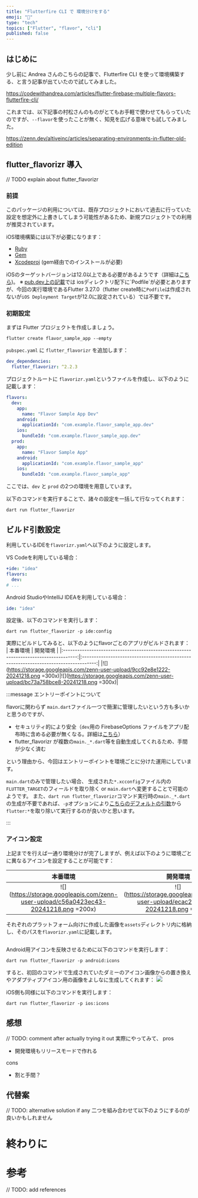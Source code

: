 ```yaml
---
title: "Flutterfire CLI で 環境分けをする"  
emoji: "🔨"   
type: "tech"  
topics: ["Flutter", "flavor", "cli"]
published: false
---
```


## はじめに
少し前に Andrea さんのこちらの記事で、Flutterfire CLI を使って環境構築する、と言う記事が出ていたので試してみました。

https://codewithandrea.com/articles/flutter-firebase-multiple-flavors-flutterfire-cli/

これまでは、以下記事の村松さんのものがとてもお手軽で使わせてもらっていたのですが、`--flavor`を使ったことが無く、知見を広げる意味でも試してみました。

https://zenn.dev/altiveinc/articles/separating-environments-in-flutter-old-edition

## flutter_flavorizr 導入

// TODO explain about flutter_flavorizr

### 前提

このパッケージの利用については、既存プロジェクトにおいて過去に行っていた設定を想定外に上書きしてしまう可能性があるため、新規プロジェクトでの利用が推奨されています。

iOS環境構築には以下が必要になります：
- [Ruby](https://www.ruby-lang.org/en/documentation/installation/)
- [Gem](https://rubygems.org/pages/download)
- [Xcodeproj](https://github.com/CocoaPods/Xcodeproj) (gem経由でのインストールが必要)

iOSのターゲットバージョンは12.0以上である必要があるようです（詳細は[こちら](https://github.com/AngeloAvv/flutter_flavorizr/blob/master/doc/troubleshooting/unable-to-load-contents-of-file-list/README.md#:~:text=Before%20running%20pod%20install%20again%2C%20we%20need%20to%20make%20sure%20that%20the%20XCode%20Workspace%20is%20targeting%20at%20least%20iOS%2012.0))。
※ [pub.dev上の記載](https://pub.dev/packages/flutter_flavorizr#prerequisites:~:text=If%20your%20app%20uses%20a%20Flutter%20plugin%20and%20you%20plan%20to%20create%20flavors%20for%20iOS%20and%20macOS%2C%20you%20need%20to%20make%20sure%20there%27s%20an%20existing%20Podfile%20file%20under%20the%20ios/macos%20folder.)では iosディレクトリ配下に`Podfile`が必要とありますが、今回の実行環境であるFlutter 3.27.0（flutter create時に`Podfile`は作成されないが`iOS Deployment Target`が12.0に設定されている）では不要です。

### 初期設定

まずは Flutter プロジェクトを作成しましょう。

```shell
flutter create flavor_sample_app --empty
```

`pubspec.yaml` に `flutter_flavorizr` を追加します：

```yaml
dev_dependencies:
  flutter_flavorizr: ^2.2.3
 ```

プロジェクトルートに `flavorizr.yaml`というファイルを作成し、以下のように記載します：

```yaml
flavors:
  dev:
    app:
      name: "Flavor Sample App Dev"
    android:
      applicationId: "com.example.flavor_sample_app.dev"
    ios:
      bundleId: "com.example.flavor_sample_app.dev"
  prod:
    app:
      name: "Flavor Sample App"
    android:
      applicationId: "com.example.flavor_sample_app"
    ios:
      bundleId: "com.example.flavor_sample_app"
```

ここでは、`dev` と `prod` の2つの環境を用意しています。

以下のコマンドを実行することで、諸々の設定を一括して行なってくれます：
```shell
dart run flutter_flavorizr
```

## ビルド引数設定
利用しているIDEを`flavorizr.yaml`へ以下のように設定します。

VS Codeを利用している場合：
```yaml
+ide: "idea"
flavors:
  dev:
# ...
```

Android StudioやIntelliJ IDEAを利用している場合：
```yaml
ide: "idea"
```

設定後、以下のコマンドを実行します：

```shell
dart run flutter_flavorizr -p ide:config
```

実際にビルドしてみると、以下のようにflavorごとのアプリがビルドされます：
|                                         本番環境                                         |                                         開発環境                                         |
|:------------------------------------------------------------------------------------:|:------------------------------------------------------------------------------------:|
|![](https://storage.googleapis.com/zenn-user-upload/9cc92e8e1222-20241218.png =300x)|![](https://storage.googleapis.com/zenn-user-upload/bc73a758bce8-20241218.png =300x)|


:::message
エントリーポイントについて

flavorに関わらず `main.dart`ファイル一つで簡潔に管理したいという方も多いかと思うのですが、

- セキュリティ的により安全（`dev`用の FirebaseOptions ファイルをアプリ配布時に含める必要が無くなる。詳細は[こちら](https://codewithandrea.com/articles/flutter-firebase-multiple-flavors-flutterfire-cli/#all-the-firebase-config-files-are-bundled-no-tree-shaking)）
- flutter_flavorizr が複数の`main._*.dart`等を自動生成してくれるため、手間が少なく済む

という理由から、今回はエントリーポイントを環境ごとに分けた運用にしています。

`main.dart`のみで管理したい場合、 生成された`*.xcconfig`ファイル内の`FLUTTER_TARGET`のフィールドを取り除く or `main.dart`へ変更することで可能のようです。
また、`dart run flutter_flavorizr`コマンド実行時の`main._*.dart`の生成が不要であれば、`-p`オプションにより[こちらのデフォルトの引数](https://pub.dev/packages/flutter_flavorizr#default-processors-set)から`flutter:*`を取り除いて実行するのが良いかと思います。

:::

### アイコン設定
上記までを行えば一通り環境分けが完了しますが、例えば以下のように環境ごとに異なるアイコンを設定することが可能です：

|                                         本番環境                                         |                                         開発環境                                         |
|:------------------------------------------------------------------------------------:|:------------------------------------------------------------------------------------:|
| ![](https://storage.googleapis.com/zenn-user-upload/c56a0423ec43-20241218.png =200x) | ![](https://storage.googleapis.com/zenn-user-upload/ecac23f49b5f-20241218.png =200x) |


それぞれのプラットフォーム向けに作成した画像を`assets`ディレクトリ内に格納し、そのパスを`flavorizr.yaml`に記載します。

```yaml

```

Android用アイコンを反映させるために以下のコマンドを実行します：
```shell
dart run flutter_flavorizr -p android:icons
```

すると、初回のコマンドで生成されていたダミーのアイコン画像からの置き換えやアダプティブアイコン用の画像をよしなに生成してくれます：
![](https://storage.googleapis.com/zenn-user-upload/d34f5201bad0-20241218.png)

iOS側も同様に以下のコマンドを実行します：
```shell
dart run flutter_flavorizr -p ios:icons
```


## 感想

// TODO: comment after actually trying it out
実際にやってみて、
pros
- 開発環境もリリースモードで作れる

cons
- 割と手間？

## 代替案
// TODO: alternative solution if any
二つを組み合わせて以下のようにするのが良いかもしれません


# 終わりに


# 参考
// TODO: add references